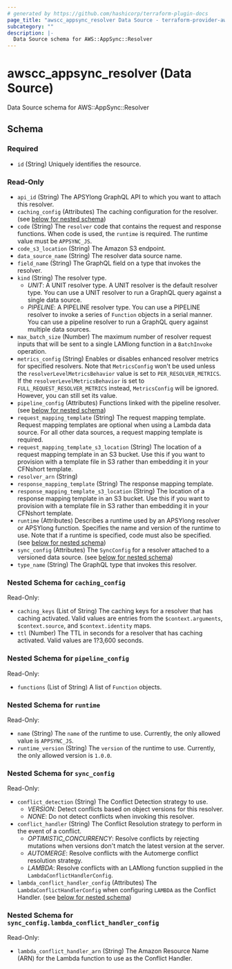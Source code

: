 ```yaml
---
# generated by https://github.com/hashicorp/terraform-plugin-docs
page_title: "awscc_appsync_resolver Data Source - terraform-provider-awscc"
subcategory: ""
description: |-
  Data Source schema for AWS::AppSync::Resolver
---
```


# awscc_appsync_resolver (Data Source)

Data Source schema for AWS::AppSync::Resolver



<!-- schema generated by tfplugindocs -->
## Schema

### Required

- `id` (String) Uniquely identifies the resource.

### Read-Only

- `api_id` (String) The APSYlong GraphQL API to which you want to attach this resolver.
- `caching_config` (Attributes) The caching configuration for the resolver. (see [below for nested schema](#nestedatt--caching_config))
- `code` (String) The ``resolver`` code that contains the request and response functions. When code is used, the ``runtime`` is required. The runtime value must be ``APPSYNC_JS``.
- `code_s3_location` (String) The Amazon S3 endpoint.
- `data_source_name` (String) The resolver data source name.
- `field_name` (String) The GraphQL field on a type that invokes the resolver.
- `kind` (String) The resolver type.
  +   *UNIT*: A UNIT resolver type. A UNIT resolver is the default resolver type. You can use a UNIT resolver to run a GraphQL query against a single data source.
  +   *PIPELINE*: A PIPELINE resolver type. You can use a PIPELINE resolver to invoke a series of ``Function`` objects in a serial manner. You can use a pipeline resolver to run a GraphQL query against multiple data sources.
- `max_batch_size` (Number) The maximum number of resolver request inputs that will be sent to a single LAMlong function in a ``BatchInvoke`` operation.
- `metrics_config` (String) Enables or disables enhanced resolver metrics for specified resolvers. Note that ``MetricsConfig`` won't be used unless the ``resolverLevelMetricsBehavior`` value is set to ``PER_RESOLVER_METRICS``. If the ``resolverLevelMetricsBehavior`` is set to ``FULL_REQUEST_RESOLVER_METRICS`` instead, ``MetricsConfig`` will be ignored. However, you can still set its value.
- `pipeline_config` (Attributes) Functions linked with the pipeline resolver. (see [below for nested schema](#nestedatt--pipeline_config))
- `request_mapping_template` (String) The request mapping template.
 Request mapping templates are optional when using a Lambda data source. For all other data sources, a request mapping template is required.
- `request_mapping_template_s3_location` (String) The location of a request mapping template in an S3 bucket. Use this if you want to provision with a template file in S3 rather than embedding it in your CFNshort template.
- `resolver_arn` (String)
- `response_mapping_template` (String) The response mapping template.
- `response_mapping_template_s3_location` (String) The location of a response mapping template in an S3 bucket. Use this if you want to provision with a template file in S3 rather than embedding it in your CFNshort template.
- `runtime` (Attributes) Describes a runtime used by an APSYlong resolver or APSYlong function. Specifies the name and version of the runtime to use. Note that if a runtime is specified, code must also be specified. (see [below for nested schema](#nestedatt--runtime))
- `sync_config` (Attributes) The ``SyncConfig`` for a resolver attached to a versioned data source. (see [below for nested schema](#nestedatt--sync_config))
- `type_name` (String) The GraphQL type that invokes this resolver.

<a id="nestedatt--caching_config"></a>
### Nested Schema for `caching_config`

Read-Only:

- `caching_keys` (List of String) The caching keys for a resolver that has caching activated.
 Valid values are entries from the ``$context.arguments``, ``$context.source``, and ``$context.identity`` maps.
- `ttl` (Number) The TTL in seconds for a resolver that has caching activated.
 Valid values are 1?3,600 seconds.


<a id="nestedatt--pipeline_config"></a>
### Nested Schema for `pipeline_config`

Read-Only:

- `functions` (List of String) A list of ``Function`` objects.


<a id="nestedatt--runtime"></a>
### Nested Schema for `runtime`

Read-Only:

- `name` (String) The ``name`` of the runtime to use. Currently, the only allowed value is ``APPSYNC_JS``.
- `runtime_version` (String) The ``version`` of the runtime to use. Currently, the only allowed version is ``1.0.0``.


<a id="nestedatt--sync_config"></a>
### Nested Schema for `sync_config`

Read-Only:

- `conflict_detection` (String) The Conflict Detection strategy to use.
  +   *VERSION*: Detect conflicts based on object versions for this resolver.
  +   *NONE*: Do not detect conflicts when invoking this resolver.
- `conflict_handler` (String) The Conflict Resolution strategy to perform in the event of a conflict.
  +   *OPTIMISTIC_CONCURRENCY*: Resolve conflicts by rejecting mutations when versions don't match the latest version at the server.
  +   *AUTOMERGE*: Resolve conflicts with the Automerge conflict resolution strategy.
  +   *LAMBDA*: Resolve conflicts with an LAMlong function supplied in the ``LambdaConflictHandlerConfig``.
- `lambda_conflict_handler_config` (Attributes) The ``LambdaConflictHandlerConfig`` when configuring ``LAMBDA`` as the Conflict Handler. (see [below for nested schema](#nestedatt--sync_config--lambda_conflict_handler_config))

<a id="nestedatt--sync_config--lambda_conflict_handler_config"></a>
### Nested Schema for `sync_config.lambda_conflict_handler_config`

Read-Only:

- `lambda_conflict_handler_arn` (String) The Amazon Resource Name (ARN) for the Lambda function to use as the Conflict Handler.
